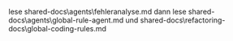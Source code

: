 lese shared-docs\agents\fehleranalyse.md
dann lese shared-docs\agents\global-rule-agent.md 
und shared-docs\refactoring-docs\global-coding-rules.md